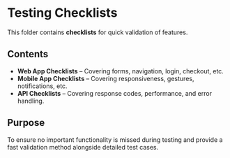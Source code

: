 # Testing Checklists

This folder contains **checklists** for quick validation of features.

##  Contents
- **Web App Checklists** – Covering forms, navigation, login, checkout, etc.  
- **Mobile App Checklists** – Covering responsiveness, gestures, notifications, etc.  
- **API Checklists** – Covering response codes, performance, and error handling.  

##  Purpose
To ensure no important functionality is missed during testing and provide a fast validation method alongside detailed test cases.
